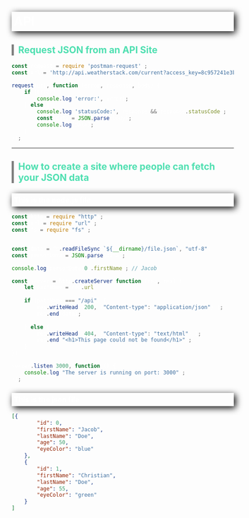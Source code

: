 <style>
    body {
        color: white;
    }
    h1, h3 {
         /* offset-x | offset-y | blur-radius | color */
        box-shadow: 4px 4px 15px black;
         /* top | right | bottom | left */
        padding: 5px 5px 5px 5px;
        font-weight: bold;
    }

    h2 {
        border-left: 5px solid grey;
        padding-left: 10px;
        color: #4EDFB0;
    }
</style>
# API
## Request JSON from an API Site
```javascript
const request = require('postman-request');
const url = 'http://api.weatherstack.com/current?access_key=8c957241e3bb1e53e6ebe494b42e8318&query=Kolding'

request(url, function (error, response, body) {
    if (error) {
        console.log('error:', error);  
    } else {
        console.log('statusCode:', response && response.statusCode);
        const data = JSON.parse(body);
        console.log(data);
    }
}); 
```

---


## How to create a site where people can fetch your JSON data
### This is the node.js file
```javascript
const http = require("http");
const url = require("url");
const fs = require("fs");


const data = fs.readFileSync(`${__dirname}/file.json`, "utf-8")
const personData = JSON.parse(data);

console.log(personData[0].firstName); // Jacob

const server = http.createServer(function (req, res) {
    let pathName = req.url
    
    if (pathName === "/api") {
        res.writeHead( 200, {"Content-type": "application/json"} );
        res.end(data);
    
    } else {
        res.writeHead( 404, {"Content-type": "text/html"} );
        res.end("<h1>This page could not be found</h1>");
    }
})

server.listen(3000, function () {
    console.log("The server is running on port: 3000");
});
```
### This is the json file
```json
[{
        "id": 0,
        "firstName": "Jacob",
        "lastName": "Doe",
        "age": 50,
        "eyeColor": "blue"
    },
    {
        "id": 1,
        "firstName": "Christian",
        "lastName": "Doe",
        "age": 55,
        "eyeColor": "green"
    }
]
```